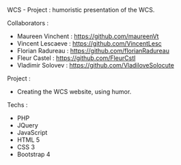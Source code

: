 WCS - Project : humoristic presentation of the WCS.

Collaborators :
- Maureen Vinchent : https://github.com/maureenVt
- Vincent Lescaeve : https://github.com/VincentLesc
- Florian Radureau : https://github.com/florianRadureau
- Fleur Castel : https://github.com/FleurCstl
- Vladimir Solovev : https://github.com/VladiloveSolocute

Project :
- Creating the WCS website, using humor.

Techs :
- PHP
- JQuery
- JavaScript
- HTML 5
- CSS 3
- Bootstrap 4
